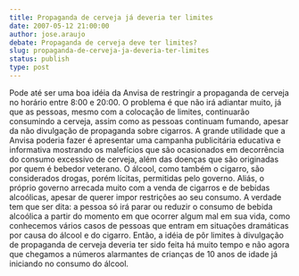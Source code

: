 ```yaml
---
title: Propaganda de cerveja já deveria ter limites
date: 2007-05-12 21:00:00
author: jose.araujo
debate: Propaganda de cerveja deve ter limites?
slug: propaganda-de-cerveja-ja-deveria-ter-limites
status: publish 
type: post
---
```


Pode até ser uma boa idéia da Anvisa de restringir a propaganda de cerveja no horário entre 8:00 e 20:00. O problema é que não irá adiantar muito, já que as pessoas, mesmo com a colocação de limites, continuarão consumindo a cerveja, assim como as pessoas continuam fumando, apesar da não divulgação de propaganda sobre cigarros. A grande utilidade que a Anvisa poderia fazer é apresentar uma campanha publicitária educativa e informativa mostrando os malefícios que são ocasionados em decorrência do consumo excessivo de cerveja, além das doenças que são originadas por quem é bebedor veterano. O álcool, como também o cigarro, são considerados drogas, porém lícitas, permitidas pelo governo. Aliás, o próprio governo arrecada muito com a venda de cigarros e de bebidas alcoólicas, apesar de querer impor restrições ao seu consumo. A verdade tem que ser dita: a pessoa só irá parar ou reduzir o consumo de bebida alcoólica a partir do momento em que ocorrer algum mal em sua vida, como conhecemos vários casos de pessoas que entram em situações dramáticas por causa do álcool e do cigarro. Então, a idéia de pôr limites à divulgação de propaganda de cerveja deveria ter sido feita há muito tempo e não agora que chegamos a números alarmantes de crianças de 10 anos de idade já iniciando no consumo do álcool.
